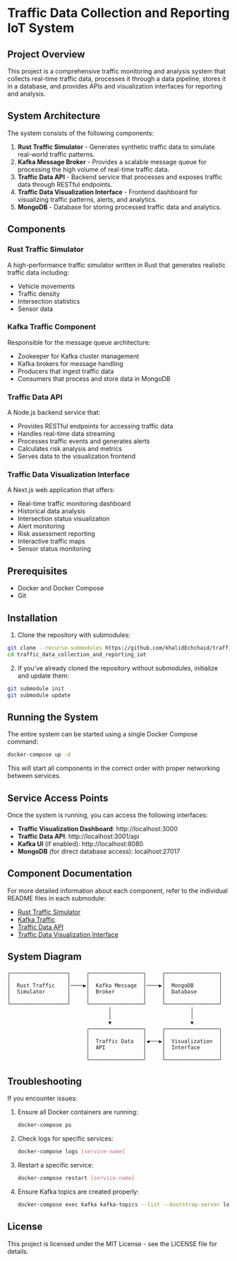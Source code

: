 # Traffic Data Collection and Reporting IoT System

## Project Overview
This project is a comprehensive traffic monitoring and analysis system that collects real-time traffic data, processes it through a data pipeline, stores it in a database, and provides APIs and visualization interfaces for reporting and analysis.

## System Architecture
The system consists of the following components:

1. **Rust Traffic Simulator** - Generates synthetic traffic data to simulate real-world traffic patterns.
2. **Kafka Message Broker** - Provides a scalable message queue for processing the high volume of real-time traffic data.
3. **Traffic Data API** - Backend service that processes and exposes traffic data through RESTful endpoints.
4. **Traffic Data Visualization Interface** - Frontend dashboard for visualizing traffic patterns, alerts, and analytics.
5. **MongoDB** - Database for storing processed traffic data and analytics.

## Components

### Rust Traffic Simulator
A high-performance traffic simulator written in Rust that generates realistic traffic data including:
- Vehicle movements
- Traffic density
- Intersection statistics
- Sensor data

### Kafka Traffic Component
Responsible for the message queue architecture:
- Zookeeper for Kafka cluster management
- Kafka brokers for message handling
- Producers that ingest traffic data
- Consumers that process and store data in MongoDB

### Traffic Data API
A Node.js backend service that:
- Provides RESTful endpoints for accessing traffic data
- Handles real-time data streaming
- Processes traffic events and generates alerts
- Calculates risk analysis and metrics
- Serves data to the visualization frontend

### Traffic Data Visualization Interface
A Next.js web application that offers:
- Real-time traffic monitoring dashboard
- Historical data analysis
- Intersection status visualization
- Alert monitoring
- Risk assessment reporting
- Interactive traffic maps
- Sensor status monitoring

## Prerequisites
- Docker and Docker Compose
- Git

## Installation

1. Clone the repository with submodules:
```bash
git clone --recurse-submodules https://github.com/khalidEchchaid/traffic_data_collection_and_reporting_iot.git
cd traffic_data_collection_and_reporting_iot
```

2. If you've already cloned the repository without submodules, initialize and update them:
```bash
git submodule init
git submodule update
```

## Running the System

The entire system can be started using a single Docker Compose command:

```bash
docker-compose up -d
```

This will start all components in the correct order with proper networking between services.

## Service Access Points

Once the system is running, you can access the following interfaces:

- **Traffic Visualization Dashboard**: http://localhost:3000
- **Traffic Data API**: http://localhost:3001/api
- **Kafka UI** (if enabled): http://localhost:8080
- **MongoDB** (for direct database access): localhost:27017

## Component Documentation

For more detailed information about each component, refer to the individual README files in each submodule:

- [Rust Traffic Simulator](./Rust-Traffic-Simulator/README.md)
- [Kafka Traffic](./kafka-traffic/README.md)
- [Traffic Data API](./traffic-data-API/README.md)
- [Traffic Data Visualization Interface](./traffic-data-visualisation-interface/README.md)

## System Diagram

```
┌──────────────────┐     ┌─────────────────┐     ┌─────────────────┐
│                  │     │                 │     │                 │
│  Rust Traffic    │────▶│  Kafka Message  │────▶│  MongoDB        │
│  Simulator       │     │  Broker         │     │  Database       │
│                  │     │                 │     │                 │
└──────────────────┘     └─────────────────┘     └─────────────────┘
                                │                         │
                                │                         │
                                ▼                         ▼
                         ┌─────────────────┐     ┌─────────────────┐
                         │                 │     │                 │
                         │  Traffic Data   │◀───▶│  Visualization  │
                         │  API            │     │  Interface      │
                         │                 │     │                 │
                         └─────────────────┘     └─────────────────┘
```

## Troubleshooting

If you encounter issues:

1. Ensure all Docker containers are running:
   ```bash
   docker-compose ps
   ```

2. Check logs for specific services:
   ```bash
   docker-compose logs [service-name]
   ```

3. Restart a specific service:
   ```bash
   docker-compose restart [service-name]
   ```

4. Ensure Kafka topics are created properly:
   ```bash
   docker-compose exec kafka kafka-topics --list --bootstrap-server localhost:9092
   ```

## License

This project is licensed under the MIT License - see the LICENSE file for details.
